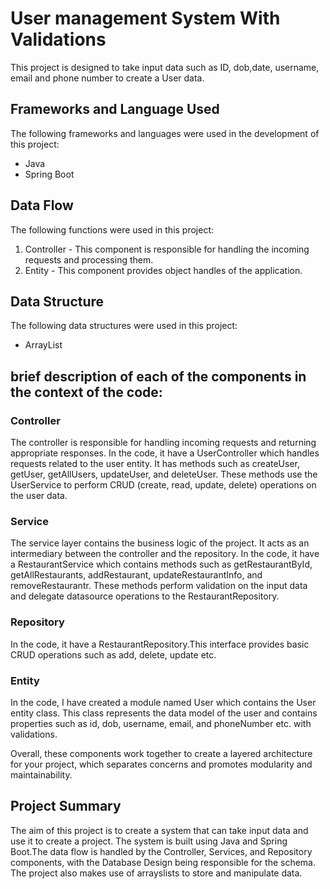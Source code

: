# User management System With Validations

This project is designed to take input data such as ID, dob,date, username, email and phone number to create a User data.

## Frameworks and Language Used

The following frameworks and languages were used in the development of this project:

- Java
- Spring Boot

## Data Flow

The following functions were used in this project:

1. Controller - This component is responsible for handling the incoming requests and processing them.
2. Entity - This component provides object handles of the application.
 

## Data Structure

The following data structures were used in this project:

- ArrayList

## brief description of each of the components in the context of the code:

### Controller
The controller is responsible for handling incoming requests and returning appropriate responses. In the code, it have a UserController which handles requests related to the user entity. It has methods such as createUser, getUser, getAllUsers, updateUser, and deleteUser. These methods use the UserService to perform CRUD (create, read, update, delete) operations on the user data.

### Service
The service layer contains the business logic of the project. It acts as an intermediary between the controller and the repository. In the code, it have a RestaurantService which contains methods such as getRestaurantById, getAllRestaurants, addRestaurant, updateRestaurantInfo, and removeRestaurantr. These methods perform validation on the input data and delegate datasource operations to the RestaurantRepository.

### Repository
In the code, it have a RestaurantRepository.This interface provides basic CRUD operations such as add, delete, update etc.


### Entity
In the code, I have created a module named User which contains the User entity class. This class represents the data model of the user and contains properties such as id, dob, username, email, and phoneNumber etc. with validations.

Overall, these components work together to create a layered architecture for your project, which separates concerns and promotes modularity and maintainability.

## Project Summary

The aim of this project is to create a system that can take input data and use it to create a project. The system is built using Java and Spring Boot.The data flow is handled by the Controller, Services, and Repository components, with the Database Design being responsible for the schema. The project also makes use of arrayslists to store and manipulate data.
